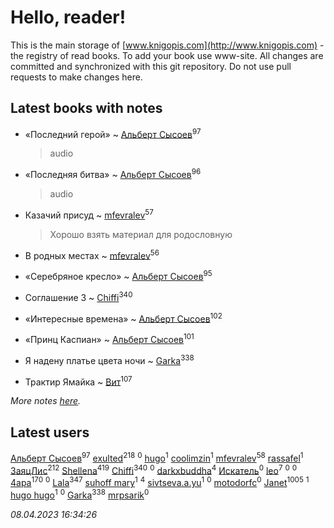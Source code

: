 # Hello, reader!
This is the main storage of [www.knigopis.com](http://www.knigopis.com) - the registry of read books.
To add your book use www-site. All changes are committed and synchronized with this git repository.
Do not use pull requests to make changes here.


## Latest books with notes
* «Последний герой» ~ [Альберт Сысоев](users/474/47446642-vkontakte)<sup>97</sup>
    > audio

* «Последняя битва» ~ [Альберт Сысоев](users/474/47446642-vkontakte)<sup>96</sup>
    > audio

* Казачий присуд ~ [mfevralev](users/140/140966150-vkontakte)<sup>57</sup>
    > Хорошо взять материал для родословную

* В родных местах ~ [mfevralev](users/140/140966150-vkontakte)<sup>56</sup>

* «Серебряное кресло» ~ [Альберт Сысоев](users/474/47446642-vkontakte)<sup>95</sup>

* Соглашение 3 ~ [Chiffi](users/105/105831994080785626680-google)<sup>340</sup>

* «Интересные времена» ~ [Альберт Сысоев](users/474/47446642-vkontakte)<sup>102</sup>

* «Принц Каспиан» ~ [Альберт Сысоев](users/474/47446642-vkontakte)<sup>101</sup>

* Я надену платье цвета ночи ~ [Garka](users/115/115753719718250012620-google)<sup>338</sup>

* Трактир Ямайка ~ [Вит](users/300/300273923-vkontakte)<sup>107</sup>


_More notes [here](latest_books_with_notes.md)._


## Latest users
[Альберт Сысоев](users/474/47446642-vkontakte)<sup>97</sup> 
[exulted](users/100/100599204551896265722-google)<sup>218</sup> 
[](users/112/112452730042794139520-google)<sup>0</sup> 
[hugo](users/105/105063533945004840111-google)<sup>1</sup> 
[coolimzin](users/103/103740865919918334913-google)<sup>1</sup> 
[mfevralev](users/140/140966150-vkontakte)<sup>58</sup> 
[rassafel](users/101/101533900657595416506-google)<sup>1</sup> 
[ЗаяцЛис](users/112/112388384595246311466-google)<sup>212</sup> 
[Shellena](users/134/13413591548892934957-mailru)<sup>419</sup> 
[Chiffi](users/105/105831994080785626680-google)<sup>340</sup> 
[](users/112/112599544475740205056-google)<sup>0</sup> 
[darkxbuddha](users/115/115058436318443463985-google)<sup>4</sup> 
[Искатель](users/101/101980499685087277277-google)<sup>0</sup> 
[leo](users/106/106915386474260202605-google)<sup>7</sup> 
[](users/366/366598618-yandex)<sup>0</sup> 
[](users/108/108866662388308228322-google)<sup>0</sup> 
[4apa](users/117/117392596378069249667-google)<sup>170</sup> 
[](users/112/112183430504883294367-google)<sup>0</sup> 
[Lala](users/761/76187635-vkontakte)<sup>347</sup> 
[suhoff mary](users/117/117227278555818237332-google)<sup>1</sup> 
[](users/116/116049106351328726122-google)<sup>4</sup> 
[sivtseva.a.yu](users/595/595923033-yandex)<sup>1</sup> 
[](users/649/6492441105371634172-mailru)<sup>0</sup> 
[motodorfc](users/112/112780369475521902606-google)<sup>0</sup> 
[Janet](users/108/108113656204404967440-google)<sup>1005</sup> 
[](users/109/109363607816033953885-google)<sup>1</sup> 
[hugo hugo](users/352/3528984039845110263-mailru)<sup>1</sup> 
[](users/385/385759182-vkontakte)<sup>0</sup> 
[Garka](users/115/115753719718250012620-google)<sup>338</sup> 
[mrpsarik](users/386/38646651-vkontakte)<sup>0</sup> 


_08.04.2023 16:34:26_
